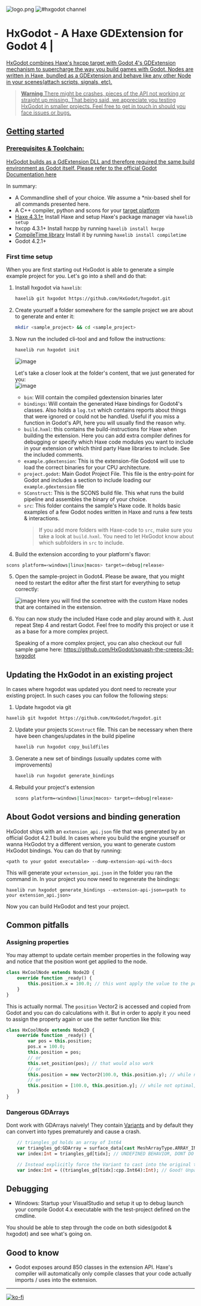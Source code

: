 ![logo.png](https://hxgodot.github.io/logo2.png)
<img src="https://discordapp.com/api/guilds/162395145352904705/widget.png?style=shield" alt="#hxgodot channel"/></a>

# HxGodot - A Haxe GDExtension for Godot 4 | <a href="https://discord.com/channels/162395145352904705/1059447388047159399">

HxGodot combines Haxe's hxcpp target with Godot 4's GDExtension mechanism to supercharge the way you build games with Godot. Nodes are written in Haxe, bundled as a GDExtension and behave like any other Node in your scenes(attach scripts, signals, etc).

> **Warning** There might be crashes, pieces of the API not working or straight up missing. That being said, we appreciate you testing HxGodot in smaller projects. Feel free to get in touch in should you face issues or bugs.


## Getting started
### Prerequisites & Toolchain: 

HxGodot builds as a GdExtension DLL and therefore required the same build environment as Godot itself. Please refer to the official [Godot Documentation here](https://docs.godotengine.org/en/stable/contributing/development/compiling/index.html#building-for-target-platforms)

In summary:
- A Commandline shell of your choice. We assume a \*nix-based shell for all commands presented here.
- A C++ compiler, python and scons for your [target platform](https://docs.godotengine.org/en/stable/contributing/development/compiling/index.html#building-for-target-platforms) 
- [Haxe 4.3.1+](https://haxe.org/download/) Install Haxe and setup Haxe's package manager via `haxelib setup` 
- hxcpp 4.3.1+ Install hxcpp by running `haxelib install hxcpp`
- [CompileTime library](https://lib.haxe.org/p/compiletime) Install it by running `haxelib install compiletime`
- Godot 4.2.1+

### First time setup

When you are first starting out HxGodot is able to generate a simple example project for you. Let's go into a shell and do that:

1. Install hxgodot via `haxelib`:    
   ```bash 
   haxelib git hxgodot https://github.com/HxGodot/hxgodot.git
   ```
   
2. Create yourself a folder somewhere for the sample project we are about to generate and enter it: 
   ```bash 
   mkdir <sample_project> && cd <sample_project>
   ```
   
3. Now run the included cli-tool and and follow the instructions: 
   ```bash
   haxelib run hxgodot init
   ```
   
   ![image](https://github.com/HxGodot/hxgodot/assets/5015415/463fdc92-836e-47b3-892c-cde177c44bb1)

   Let's take a closer look at the folder's content, that we just generated for you:   
   ![image](https://github.com/HxGodot/hxgodot/assets/5015415/f8d5c3d6-60a5-45f1-ba33-6e667daff39e)
   
   - `bin`: Will contain the compiled gdextension binaries later
   - `bindings`: Will contain the generated Haxe bindings for Godot4's classes. Also holds a `log.txt` which contains reports about things that were ignored or could not be handled. Useful if you miss a function in Godot's API, here you will usually find the reason why.
   - `build.hxml`: this contains the build-instructions for Haxe when building the extension. Here you can add extra compiler defines for debugging or specify which Haxe code modules you want to include in your extension or which third party Haxe libraries to include. See the included comments.
   - `example.gdextension`: This is the extension-file Godot4 will use to load the correct binaries for your CPU architecture.
   - `project.godot`: Main Godot Project File. This file is the entry-point for Godot and includes a section to include loading our `example.gdextension` file
   - `SConstruct`: This is the SCONS build file. This what runs the build pipeline and assembles the binary of your choice.
   - `src`: This folder contains the sample's Haxe code. It holds basic examples of a few Godot nodes written in Haxe and runs a few tests & interactions. 
     >If you add more folders with Haxe-code to `src`, make sure you take a look at `build.hxml`. You need to let HxGodot know about which subfolders in `src` to include.


 4. Build the extension according to your platform's flavor:
   ```bash
   scons platform=<windows|linux|macos> target=<debug|release>
   ```
    
 5. Open the sample-project in Godot4. Please be aware, that you might need to restart the editor after the first start for everything to setup correctly:
	 
    ![image](https://github.com/HxGodot/hxgodot/assets/5015415/91dc4eee-2045-4984-b43a-ed828b045843)
    Here you will find the scenetree with the custom Haxe nodes that are contained in the extension.
 
 6. You can now study the included Haxe code and play around with it. Just repeat Step 4 and restart Godot. 
    Feel free to modify this project or use it as a base for a more complex project.
    
    
    Speaking of a more complex project, you can also checkout our full sample game here: https://github.com/HxGodot/squash-the-creeps-3d-hxgodot

## Updating the HxGodot in an existing project

In cases where hxgodot was updated you dont need to recreate your existing project. In such cases you can follow the following steps:

1.  Update hxgodot via git
   ```bash
   haxelib git hxgodot https://github.com/HxGodot/hxgodot.git
   ```

2. Update your projects `SConstruct` file. This can be necessary when there have been changes/updates in the build pipeline
   ```bash
   haxelib run hxgodot copy_buildfiles
   ```

3. Generate a new set of bindings (usually updates come with improvements)
   ```bash
   haxelib run hxgodot generate_bindings
   ```

4. Rebuild your project's extension
   ```bash
   scons platform=<windows|linux|macos> target=<debug|release>
   ```

## About Godot versions and binding generation

HxGodot ships with an `extension_api.json` file that was generated by an official Godot 4.2.1 build. In cases where you build the engine yourself or wanna HxGodot try a different version, you want to generate custom HxGodot bindings. You can do that by running:

```shell
<path to your godot executable> --dump-extension-api-with-docs
```

This will generate your `extension_api.json` in the folder you ran the command in. In your project you now need to regenerate the bindings:

```shell
haxelib run hxgodot generate_bindings --extension-api-json=<path to your extension_api.json>
```

Now you can build HxGodot and test your project.

## Common pitfalls
### Assigning properties
You may attempt to update certain member properties in the following way and notice that the position wont get applied to the node.

```haxe
class HxCoolNode extends Node2D {
	override function _ready() {
		this.position.x = 100.0; // this wont apply the value to the position
	}
}
```

This is actually normal. The `position` Vector2 is accessed and copied from Godot and you can do calculations with it. But in order to apply it you need to assign the property again or use the setter function like this:

```haxe
class HxCoolNode extends Node2D {
	override function _ready() {
		var pos = this.position;
		pos.x = 100.0;
		this.position = pos;
		// or
		this.set_position(pos); // that would also work
		// or
		this.position = new Vector2(100.0, this.position.y); // while not optimal, this also works
		// or
		this.position = [100.0, this.position.y]; // while not optimal, this also works since Vector2 is an array under the hood
	}
}
```

### Dangerous GDArrays
Dont work with GDArrays naively! They contain [Variants](https://hxgodot.github.io/docs/godot/variant/Variant.html) and by default they can convert into types prematurely and cause a crash.

```haxe
	// triangles_gd holds an array of Int64
	var triangles_gd:GDArray = surface_data[cast MeshArrayType.ARRAY_INDEX];
	var index:Int = triangles_gd[tidx]; // UNDEFINED BEHAVIOR, DONT DO THIS! The Variant returned from the GDArray sees the `Int` and casts itself to `Int` too early, writing its `Int64` into a the pointer of an `Int`, effectively causing a stack-corruption!!!

	// Instead explicitly force the Variant to cast into the original type first and cast into the wanted type secondly
	var index:Int = ((triangles_gd[tidx]:cpp.Int64):Int); // Good! Unpack Int64 and cast to Int
```

## Debugging
- Windows: Startup your VisualStudio and setup it up to debug launch your compile Godot 4.x executable with the test-project defined on the cmdline. 

You should be able to step through the code on both sides(godot & hxgodot) and see what's going on.


## Good to know
- Godot exposes around 850 classes in the extension API. Haxe's compiler will automatically only compile classes that your code actually imports / uses into the extension.

---
[![ko-fi](https://ko-fi.com/img/githubbutton_sm.svg)](https://ko-fi.com/dazkind)
